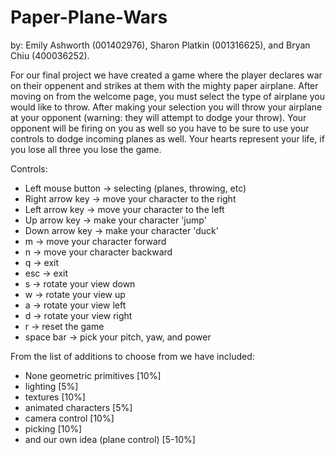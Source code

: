 # Paper-Plane-Wars
by:
Emily Ashworth (001402976),
Sharon Platkin (001316625),
and Bryan Chiu (400036252).

For our final project we have created a game where the player declares war on their oppenent and strikes at them with the mighty paper airplane. After moving on from the welcome page, you must select the type of airplane you would like to throw. After making your selection you will throw your airplane at your opponent (warning: they will attempt to dodge your throw). Your opponent will be firing on you as well so you have to be sure to use your controls to dodge incoming planes as well. Your hearts represent your life, if you lose all three you lose the game.

Controls:
  - Left mouse button -> selecting (planes, throwing, etc)
  - Right arrow key -> move your character to the right
  - Left arrow key -> move your character to the left
  - Up arrow key -> make your character 'jump'
  - Down arrow key -> make your character 'duck'
  - m -> move your character forward
  - n -> move your character backward
  - q -> exit
  - esc -> exit
  - s -> rotate your view down
  - w -> rotate your view up
  - a -> rotate your view left
  - d -> rotate your view right
  - r -> reset the game
  - space bar -> pick your pitch, yaw, and power

From the list of additions to choose from we have included:
  - None geometric primitives [10%]
  - lighting [5%]
  - textures [10%]
  - animated characters [5%]
  - camera control [10%]
  - picking [10%]
  - and our own idea (plane control) [5-10%]
